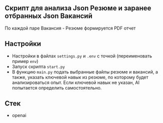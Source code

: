 ## Скрипт для анализа Json Резюме и заранее отбранных Json Вакансий
По каждой паре Вакансия - Резюме формируется PDF отчет

## Настройки

- Настройки в файлах `settings.py` и `.env` с точкой (переименовать пример `env`)
- Запуск скрипта `start.py` 
- В функцию `main.py` подать выбранные файлы резюме и вакансий, а также, указать ключевой навык из резюме, по которому будет анализироваться опыт. Если ключевой навык не указан, AI попытается определить самостоятельно.

## Стек

- openai